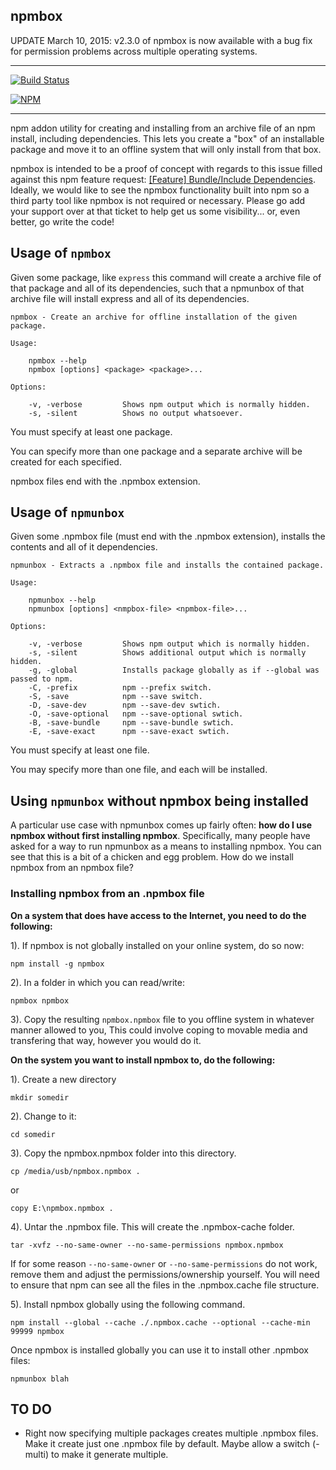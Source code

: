 npmbox
-------

UPDATE March 10, 2015: v2.3.0 of npmbox is now available with a bug fix for permission problems across multiple operating systems.

-------

[![Build Status](https://travis-ci.org/arei/npmbox.svg)](https://travis-ci.org/arei/npmbox)

[![NPM](https://nodei.co/npm/npmbox.png)](https://nodei.co/npm/npmbox/)

-------

npm addon utility for creating and installing from an archive file of an npm install, including dependencies.  This lets you create a "box" of an installable package and move it to an offline system that will only install from that box.

npmbox is intended to be a proof of concept with regards to this issue filled against this npm feature request: [[Feature] Bundle/Include Dependencies](https://github.com/isaacs/npm/issues/4210).  Ideally, we would like to see the npmbox functionality built into npm so a third party tool like npmbox is not required or necessary. Please go add your support over at that ticket to help get us some visibility... or, even better, go write the code!

## Usage of `npmbox`

Given some package, like `express` this command will create a archive file of that package and all of its dependencies, such that a npmunbox of that archive file will install express and all of its dependencies.

	npmbox - Create an archive for offline installation of the given package.

	Usage:

  		npmbox --help
  		npmbox [options] <package> <package>...

	Options:

		-v, -verbose         Shows npm output which is normally hidden.
		-s, -silent          Shows no output whatsoever.

You must specify at least one package.

You can specify more than one package and a separate archive will be created for each specified.

npmbox files end with the .npmbox extension.

## Usage of `npmunbox`

Given some .npmbox file (must end with the .npmbox extension), installs the contents and all of it dependencies.

	npmunbox - Extracts a .npmbox file and installs the contained package.

	Usage:

		npmunbox --help
		npmunbox [options] <nmpbox-file> <npmbox-file>...

	Options:

		-v, -verbose         Shows npm output which is normally hidden.
		-s, -silent          Shows additional output which is normally hidden.
		-g, -global          Installs package globally as if --global was passed to npm.
		-C, -prefix          npm --prefix switch.
		-S, -save            npm --save switch.
		-D, -save-dev        npm --save-dev swtich.
		-O, -save-optional   npm --save-optional swtich.
		-B, -save-bundle     npm --save-bundle swtich.
		-E, -save-exact      npm --save-exact swtich.


You must specify at least one file.

You may specify more than one file, and each will be installed.

## Using `npmunbox` without npmbox being installed

A particular use case with npmunbox comes up fairly often: **how do I use npmbox without first installing npmbox**.  Specifically, many people have asked for a way to run npmunbox as a means to installing npmbox.  You can see that this is a bit of a chicken and egg problem.  How do we install npmbox from an npmbox file?

### Installing npmbox from an .npmbox file

**On a system that does have access to the Internet, you need to do the following:**

1). If npmbox is not globally installed on your online system, do so now:

	npm install -g npmbox

2). In a folder in which you can read/write:

	npmbox npmbox

3). Copy the resulting `npmbox.npmbox` file to you offline system in whatever manner allowed to you,  This could involve coping to movable media and transfering that way, however you would do it.

**On the system you want to install npmbox to, do the following:**

1). Create a new directory

	mkdir somedir

2). Change to it:

	cd somedir

3). Copy the npmbox.npmbox folder into this directory.

	cp /media/usb/npmbox.npmbox .

or

	copy E:\npmbox.npmbox .

4). Untar the .npmbox file.  This will create the .npmbox-cache folder.

	tar -xvfz --no-same-owner --no-same-permissions npmbox.npmbox

If for some reason ```--no-same-owner``` or ```--no-same-permissions``` do not work, remove them and adjust the permissions/ownership yourself.  You will need to ensure that npm can see all the files in the .npmbox.cache file structure.

5). Install npmbox globally using the following command.

	npm install --global --cache ./.npmbox.cache --optional --cache-min 99999 npmbox

Once npmbox is installed globally you can use it to install other .npmbox files:

	npmunbox blah

## TO DO

- Right now specifying multiple packages creates multiple .npmbox files.  Make it create just one .npmbox file by default.  Maybe allow a switch (-multi) to make it generate multiple.
